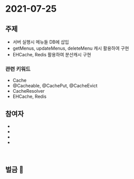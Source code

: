 # 2021-07-25

## 주제

- 서버 실행시 메뉴들 DB에 삽입
- getMenus, updateMenus, deleteMenu 캐시 활용하여 구현
- EHCache, Redis 활용하여 분산캐시 구현

### 관련 키워드
- Cache
- @Cacheable, @CachePut, @CacheEvict
- CacheResolver
- EHCache, Redis

## 참여자
-
-
-
-
  
<br/>

## 벌금 💸
